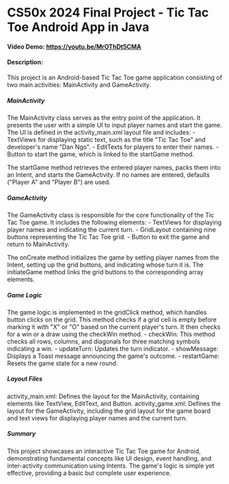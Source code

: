 # CS50x 2024 Final Project - Tic Tac Toe Android App in Java
#### Video Demo: https://youtu.be/MrOThDt5CMA
#### Description:
This project is an Android-based Tic Tac Toe game application consisting of two main activities: MainActivity and GameActivity.

##### MainActivity
The MainActivity class serves as the entry point of the application. It presents the user with a simple UI to input player names and start the game. The UI is defined in the activity_main.xml layout file and includes:
    - TextViews for displaying static text, such as the title "Tic Tac Toe" and developer's name "Dan Ngo".
    - EditTexts for players to enter their names.
    - Button to start the game, which is linked to the startGame method.

The startGame method retrieves the entered player names, packs them into an Intent, and starts the GameActivity. If no names are entered, defaults ("Player A" and "Player B") are used.

##### GameActivity
The GameActivity class is responsible for the core functionality of the Tic Tac Toe game. It includes the following elements:
    - TextViews for displaying player names and indicating the current turn.
    - GridLayout containing nine buttons representing the Tic Tac Toe grid.
    - Button to exit the game and return to MainActivity.

The onCreate method initializes the game by setting player names from the Intent, setting up the grid buttons, and indicating whose turn it is. The initiateGame method links the grid buttons to the corresponding array elements.

##### Game Logic
The game logic is implemented in the gridClick method, which handles button clicks on the grid. This method checks if a grid cell is empty before marking it with "X" or "O" based on the current player's turn. It then checks for a win or a draw using the checkWin method.
    - checkWin: This method checks all rows, columns, and diagonals for three matching symbols indicating a win.
    - updateTurn: Updates the turn indicator.
    - showMessage: Displays a Toast message announcing the game's outcome.
    - restartGame: Resets the game state for a new round.

##### Layout Files
activity_main.xml: Defines the layout for the MainActivity, containing elements like TextView, EditText, and Button.
activity_game.xml: Defines the layout for the GameActivity, including the grid layout for the game board and text views for displaying player names and the current turn.

##### Summary
This project showcases an interactive Tic Tac Toe game for Android, demonstrating fundamental concepts like UI design, event handling, and inter-activity communication using Intents. The game's logic is simple yet effective, providing a basic but complete user experience.
